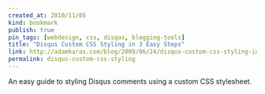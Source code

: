 ```yaml
---
created_at: 2010/11/05
kind: bookmark
publish: true
pin_tags: [webdesign, css, disqus, blogging-tools]
title: "Disqus Custom CSS Styling in 3 Easy Steps"
link: http://adamkaras.com/blog/2009/06/24/disqus-custom-css-styling-in-3-easy-steps/
permalink: disqus-custom-css-styling
---
```


An easy guide to styling Disqus comments using a custom CSS stylesheet.
